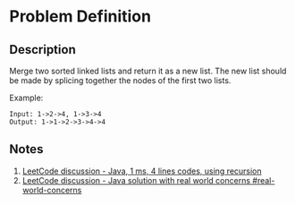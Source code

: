 # Problem Definition

## Description

Merge two sorted linked lists and return it as a new list. The new list should be made by splicing together the nodes of the first two lists.

Example:

```plaintext
Input: 1->2->4, 1->3->4
Output: 1->1->2->3->4->4
```

## Notes

1. [LeetCode discussion - Java, 1 ms, 4 lines codes, using recursion](https://leetcode.com/explore/interview/card/top-interview-questions-easy/93/linked-list/771/discuss/9715/Java-1-ms-4-lines-codes-using-recursion)
1. [LeetCode discussion - Java solution with real world concerns #real-world-concerns](https://leetcode.com/problems/merge-two-sorted-lists/discuss/9772/java-solution-with-real-world-concerns-real-world-concerns)